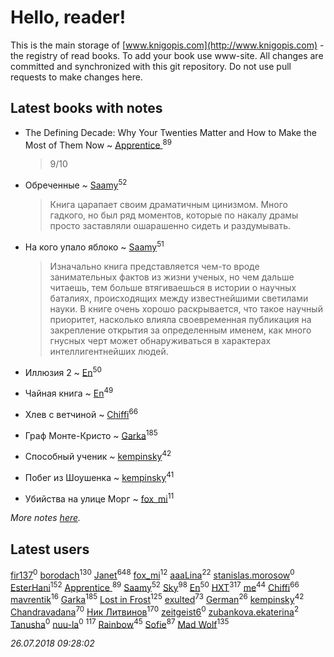 # Hello, reader!
This is the main storage of [www.knigopis.com](http://www.knigopis.com) - the registry of read books.
To add your book use www-site. All changes are committed and synchronized with this git repository.
Do not use pull requests to make changes here.


## Latest books with notes
* The Defining Decade: Why Your Twenties Matter and How to Make the Most of Them Now ~ [Apprentice ](users/528/52821952-vkontakte)<sup>89</sup>
    > 9/10

* Обреченные ~ [Saamy](users/115/115226508-vkontakte)<sup>52</sup>
    > Книга царапает своим драматичным цинизмом. Много гадкого, но был ряд моментов, которые по накалу драмы просто заставляли ошарашенно сидеть и раздумывать.

* На кого упало яблоко ~ [Saamy](users/115/115226508-vkontakte)<sup>51</sup>
    > Изначально книга представляется чем-то вроде занимательных фактов из жизни ученых, но чем дальше читаешь, тем больше втягиваешься в истории о научных баталиях, происходящих между известнейшими светилами науки.
    > В книге очень хорошо раскрывается, что такое научный приоритет, насколько влияла своевременная публикация на закрепление открытия за определенным именем, как много гнусных черт может обнаруживаться в характерах интеллигентнейших людей.

* Иллюзия 2 ~ [En](users/333/333646551-vkontakte)<sup>50</sup>

* Чайная книга ~ [En](users/333/333646551-vkontakte)<sup>49</sup>

* Хлев с ветчиной ~ [Chiffi](users/105/105831994080785626680-google)<sup>66</sup>

* Граф Монте-Кристо ~ [Garka](users/115/115753719718250012620-google)<sup>185</sup>

* Способный ученик ~ [kempinsky](users/171/1717865441574584-facebook)<sup>42</sup>

* Побег из Шоушенка ~ [kempinsky](users/171/1717865441574584-facebook)<sup>41</sup>

* Убийства на улице Морг ~ [fox_mi](users/220/220022778-vkontakte)<sup>11</sup>


_More notes [here](latest_books_with_notes.md)._


## Latest users
[fir137](users/176/176805114-yandex)<sup>0</sup> 
[borodach](users/157/15706320-vkontakte)<sup>130</sup> 
[Janet](users/108/108113656204404967440-google)<sup>648</sup> 
[fox_mi](users/220/220022778-vkontakte)<sup>12</sup> 
[aaaLina](users/103/103442381288654151085-google)<sup>22</sup> 
[stanislas.morosow](users/104/104253979-vkontakte)<sup>0</sup> 
[EsterHani](users/305/30558181-vkontakte)<sup>152</sup> 
[Apprentice ](users/528/52821952-vkontakte)<sup>89</sup> 
[Saamy](users/115/115226508-vkontakte)<sup>52</sup> 
[Sky](users/118/118049897850017649660-google)<sup>98</sup> 
[En](users/333/333646551-vkontakte)<sup>50</sup> 
[HXT](users/100/100002563462782-facebook)<sup>317</sup> 
[me](users/381/381417697-yandex)<sup>44</sup> 
[Chiffi](users/105/105831994080785626680-google)<sup>66</sup> 
[mavrentik](users/200/200666735-vkontakte)<sup>16</sup> 
[Garka](users/115/115753719718250012620-google)<sup>185</sup> 
[Lost in Frost](users/103/103293621948650602575-google)<sup>125</sup> 
[exulted](users/100/100599204551896265722-google)<sup>73</sup> 
[German](users/112/112254248549638795343-google)<sup>26</sup> 
[kempinsky](users/171/1717865441574584-facebook)<sup>42</sup> 
[Chandravadana](users/105/105866022348292919948-google)<sup>70</sup> 
[Ник Литвинов](users/241/241974816-vkontakte)<sup>170</sup> 
[zeitgeist6](users/901/90143106-vkontakte)<sup>0</sup> 
[zubankova.ekaterina](users/112/112322998-yandex)<sup>2</sup> 
[Tanusha](users/104/104321966355649455249-google)<sup>0</sup> 
[nuu-la](users/332/33225574-yandex)<sup>0</sup> 
[](users/115/115826717712507836033-google)<sup>117</sup> 
[Rainbow](users/109/109787328219839805802-google)<sup>45</sup> 
[Sofie](users/485/48568611-vkontakte)<sup>87</sup> 
[Mad Wolf](users/947/94738840-vkontakte)<sup>135</sup> 


_26.07.2018 09:28:02_
